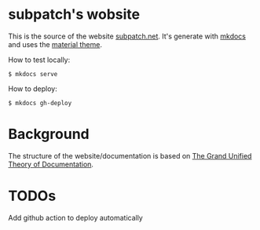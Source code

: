 # subpatch's wobsite

This is the source of the website [subpatch.net](https://subpatch.net).
It's generate with [mkdocs](https://www.mkdocs.org/) and uses the
[material theme](https://squidfunk.github.io/mkdocs-material/).

How to test locally:

    $ mkdocs serve

How to deploy:

    $ mkdocs gh-deploy


# Background

The structure of the website/documentation is based on
[The Grand Unified Theory of Documentation](https://docs.divio.com/documentation-system/).


# TODOs

Add github action to deploy automatically
